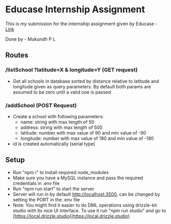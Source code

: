 # Educase Internship Assignment 

This is my submission for the internship assignment given by Educase - [Link](https://forms.office.com/pages/responsepage.aspx?id=Nf87G5TqKE2JRrIiSJ10xoaKXKtohGpMiJCUYBuwggJUQjVSNERUWUVWSkVITVY0VEJJRTYwNENINC4u&route=shorturl)

Done by - Mukundh P L

## Routes

###  /listSchool ?latitude=X & longitude=Y (GET request)
    
- Get all schools in database sorted by distance relative to latitude and longitude given as query parameters. By default both params are assumed to be zero until a valid one is passed

### /addSchool (POST Request)
- Create a school with following parameters:
    - name: string with max length of 50
    - address: string with max length of 500
    - latitude: number with max value of 90 and min value of -90
    - longitude: number with max value of 180 and min value of -180
- id is created automatically (serial type)

## Setup


- Run "npm i" to install required node_modules 
- Make sure you have a MySQL instance and pass the required credentials in .env file
- Run "npm run start" to  start the server
- Server will run in by default [http://localhost:3500](http://localhost:3500), can be changed by setting the PORT in the .env file
- Note: You might find it easier to do DML operations using drizzle-kit studio with its nice UI interface. To use it run "npm run studio" and go to [https://local.drizzle.studio](https://local.drizzle.studio)
